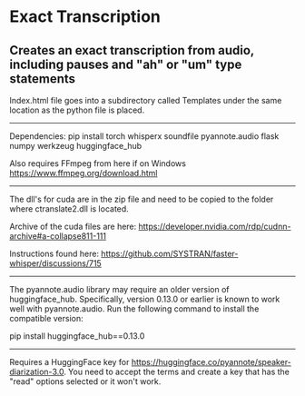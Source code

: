 # Exact Transcription
Creates an exact transcription from audio, including pauses and "ah" or "um" type statements
---------------------------------------

Index.html file goes into a subdirectory called Templates under the same location as the python file is placed.

---------------------------------------

Dependencies: pip install torch whisperx soundfile pyannote.audio flask numpy werkzeug huggingface_hub 

Also requires FFmpeg from here if on Windows https://www.ffmpeg.org/download.html 

---------------------------------------

The dll's for cuda are in the zip file and need to be copied to the folder where ctranslate2.dll is located. 

Archive of the cuda files are here: https://developer.nvidia.com/rdp/cudnn-archive#a-collapse811-111 

Instructions found here: https://github.com/SYSTRAN/faster-whisper/discussions/715 

---------------------------------------

The pyannote.audio library may require an older version of huggingface_hub. Specifically, version 0.13.0 or earlier is known to work well with pyannote.audio.
Run the following command to install the compatible version:

pip install huggingface_hub==0.13.0

---------------------------------------

Requires a HuggingFace key for https://huggingface.co/pyannote/speaker-diarization-3.0. You need to accept the terms and create a key that has the "read" options selected or it won't work.
